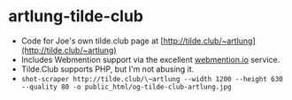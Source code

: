 # artlung-tilde-club

* Code for Joe's own tilde.club page at [http://tilde.club/~artlung](http://tilde.club/~artlung)
* Includes Webmention support via the excellent [webmention.io](https://webmention.io) service.
* Tilde.Club supports PHP, but I'm not abusing it.
* `shot-scraper http://tilde.club/\~artlung --width 1200 --height 630 --quality 80 -o public_html/og-tilde-club-artlung.jpg`
